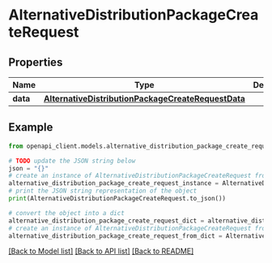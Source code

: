 # AlternativeDistributionPackageCreateRequest


## Properties

Name | Type | Description | Notes
------------ | ------------- | ------------- | -------------
**data** | [**AlternativeDistributionPackageCreateRequestData**](AlternativeDistributionPackageCreateRequestData.md) |  | 

## Example

```python
from openapi_client.models.alternative_distribution_package_create_request import AlternativeDistributionPackageCreateRequest

# TODO update the JSON string below
json = "{}"
# create an instance of AlternativeDistributionPackageCreateRequest from a JSON string
alternative_distribution_package_create_request_instance = AlternativeDistributionPackageCreateRequest.from_json(json)
# print the JSON string representation of the object
print(AlternativeDistributionPackageCreateRequest.to_json())

# convert the object into a dict
alternative_distribution_package_create_request_dict = alternative_distribution_package_create_request_instance.to_dict()
# create an instance of AlternativeDistributionPackageCreateRequest from a dict
alternative_distribution_package_create_request_from_dict = AlternativeDistributionPackageCreateRequest.from_dict(alternative_distribution_package_create_request_dict)
```
[[Back to Model list]](../README.md#documentation-for-models) [[Back to API list]](../README.md#documentation-for-api-endpoints) [[Back to README]](../README.md)


